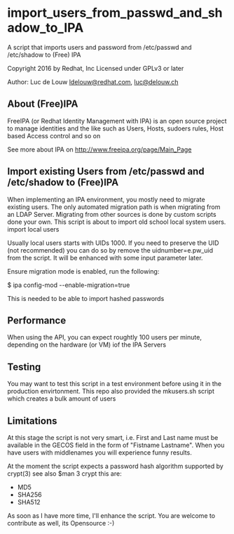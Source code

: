 # import_users_from_passwd_and_shadow_to_IPA
A script that imports users and password from /etc/passwd and /etc/shadow to (Free) IPA 

Copyright 2016 by Redhat, Inc
Licensed under GPLv3 or later

Author: Luc de Louw <ldelouw@redhat.com>, <luc@delouw.ch>

## About (Free)IPA
FreeIPA (or Redhat Identity Management with IPA) is an open source project to manage identities and the like
such as Users, Hosts, sudoers rules, Host based Access control and so on


See more about IPA on http://www.freeipa.org/page/Main_Page

## Import existing Users from /etc/passwd and /etc/shadow to (Free)IPA

When implementing an IPA environment, you mostly need to migrate existing users. The only automated migration path
is when migrating from an LDAP Server. Migrating from other sources is done by custom scripts done 
your own. This script is about to import old school local system users.
import local users 

Usually local users starts with UIDs 1000. If you need to preserve the UID (not recommended)
you can do so by remove the uidnumber=e.pw_uid from the script. It will be enhanced with 
some input parameter later.

Ensure migration mode is enabled, run the following:

$ ipa config-mod --enable-migration=true 

This is needed to be able to import hashed passwords

## Performance
When using the API, you can expect roughtly 100 users per minute, depending on the hardware (or VM) iof the 
IPA Servers

## Testing
You may want to test this script in a test environment before using it in the production envirtonment. 
This repo also provided the mkusers.sh script which creates a bulk amount of users

## Limitations
At this stage the script is not very smart, i.e. First and Last name must be available in the GECOS field in 
the form of "Fistname Lastname". When you have users with middlenames you will experience funny results.

At the moment the script expects a password hash algorithm supported by crypt(3) see also $man 3 crypt
this are:

* MD5 
* SHA256
* SHA512

As soon as I have more time, I'll enhance the script. You are welcome to contribute as well, its Opensource :-)

